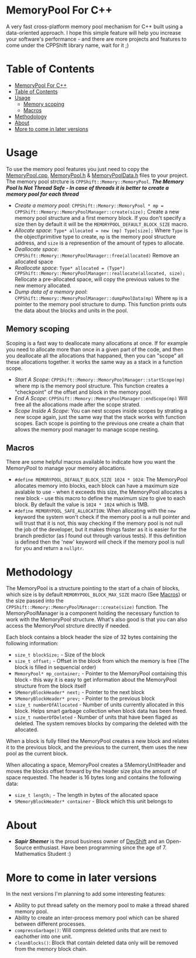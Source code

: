 # MemoryPool For C++
A very fast cross-platform memory pool mechanism for C++ built using a data-oriented approach.
I hope this simple feature will help you increase your software's performance - and there are more projects and features to come under the CPPShift library name, wait for it ;)

# Table of Contents
- [MemoryPool For C++](#memorypool-for-c)
- [Table of Contents](#table-of-contents)
- [Usage](#usage)
  - [Memory scoping](#memory-scoping)
  - [Macros](#macros)
- [Methodology](#methodology)
- [About](#about)
- [More to come in later versions](#more-to-come-in-later-versions)


# Usage
To use the memory pool features you just need to copy the [MemoryPool.cpp](MemoryPool.cpp), [MemoryPool.h](MemoryPool.h) & [MemoryPoolData.h](MemoryPoolData.h) files to your project. The memory pool strcture is `CPPShift::Memory::MemoryPool`. ***The Memory Pool Is Not Thread Safe - In case of threads it is better to create a memory pool for each thread***

 * _Create a memory pool_: `CPPShift::Memory::MemoryPool * mp = CPPShift::Memory::MemoryPoolManager::create(size);` Create a new memory pool structure and a first memory block. If you don't specify a size then by default it will be the `MEMORYPOOL_DEFAULT_BLOCK_SIZE` macro.
 * _Allocate space_: `Type* allocated = new (mp) Type[size];` Where `Type` is the object\primitive type to create, `mp` is the memory pool structure address, and `size` is a represention of the amount of types to allocate.
 * _Deallocate space_: `CPPShift::Memory::MemoryPoolManager::free(allocated)` Remove an allocated space
 * _Reallocate space_: `Type* allocated = (Type*) CPPShift::Memory::MemoryPoolManager::reallocate(allocated, size);` Rellocate a pre-allocated space, will copy the previous values to the new memory allocated.
 * _Dump data of a memory pool_: `CPPShift::Memory::MemoryPoolManager::dumpPoolData(mp)` Where `mp` is a pointer to the memory pool structure to dump. This function prints outs the data about the blocks and units in the pool.

## Memory scoping
Scoping is a fast way to deallocate many allocations at once. If for example you need to allocate more than once in a given part of the code, and then you deallocate all the allocations that happaned, then you can "scope" all these allocations together. it works the same way as a stack in a function scope.

 * _Start A Scope_: `CPPShift::Memory::MemoryPoolManager::startScope(mp)` where mp is the memory pool structure. This function creates a "checkpoint" of the offset and block in the memory pool.
 * _End A Scope_:  `CPPShift::Memory::MemoryPoolManager::endScope(mp)` Will free all the allocations made after the scope strated.
 * _Scope Inside A Scope_: You can nest scopes inside scopes by strating a new scope again, just the same way that the stack works with function scopes. Each scope is pointing to the previous one create a chain that allows the memory pool manager to manage scope nesting.

## Macros
There are some helpful macros available to indicate how you want the MemoryPool to manage your memory allocations.
 * `#define MEMORYPOOL_DEFAULT_BLOCK_SIZE 1024 * 1024`: The MemoryPool allocates memory into blocks, each block can have a maximum size avalable to use - when it exceeds this size, the MemoryPool allocates a new block - use this macro to define the maximum size to give to each block. By default the value is `1024 * 1024` which is 1MB.
 * `#define MEMORYPOOL_SAFE_ALLOCATION`: When allocating with the `new` keyword the system won't check if the memory pool is a null pointer and will trust that it is not, this way checking if the memory pool is not null the job of the developer, but it makes things faster as it is easier for the branch predictor (as I found out through various tests). If this definition is defined then the 'new' keyword will check if the memory pool is null for you and return a `nullptr`.

# Methodology
The MemoryPool is a structure pointing to the start of a chain of blocks, which size is by default `MEMORYPOOL_BLOCK_MAX_SIZE` macro (See [Macros](#macros)) or the size passed into the `CPPShift::Memory::MemoryPoolManager::create(size)` function. The MemoryPoolManager is a component holding the necessary function to work with the MemoryPool structure. What's also good is that you can also access the MemoryPool strcture directly if needed.

Each block contains a block header the size of 32 bytes containing the following information:
 * `size_t blockSize;` - Size of the block
 * `size_t offset;` - Offset in the block from which the memory is free (The block is filled in sequencial order)
 * `MemoryPool* mp_container;` - Pointer to the MemoryPool containing this block - this way it is easy to get information about the MemoryPool structure from the block itself
 * `SMemoryBlockHeader* next;` - Pointer to the next block
 * `SMemoryBlockHeader* prev;` - Pointer to the previous block
 * `size_t numberOfAllocated` - Number of units currently allocated in this block. Helps smart garbage collection when block data has been freed.
 * `size_t numberOfDeleted` - Number of units that have been flaged as deleted. The system removes blocks by comparing the deleted with the allocated.

When a block is fully filled the MemoryPool creates a new block and relates it to the previous block, and the previous to the current, them uses the new pool as the current block.

When allocating a space, MemoryPool creates a SMemoryUnitHeader and moves the blocks offset forward by the header size plus the amount of space requested. The header is 16 bytes long and contains the following data:
 * `size_t length;` - The length in bytes of the allocated space
 * `SMemoryBlockHeader* container` - Block which this unit belongs to

# About
- ***Sapir Shemer*** is the proud business owner of [DevShift](devshift.biz) and an Open-Source enthusiast. Have been programming since the age of 7. Mathematics Student :)

# More to come in later versions
In the next versions I'm planning to add some interesting features:
- Ability to put thread safety on the memory pool to make a thread shared memory pool.
- Ability to create an inter-process memory pool which can be shared between different processes.
- `compressGarbage()`: Will compress deleted units that are next to eachother into one unit.
- `cleanBlocks()`: Block that contain deleted data only will be removed from the memory block chain.
